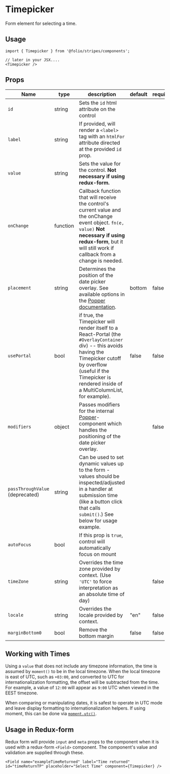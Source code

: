 # Timepicker
Form element for selecting a time.
## Usage
```
import { Timepicker } from '@folio/stripes/components';

// later in your JSX....
<Timepicker />
```
## Props
Name | type | description | default | required
--- | --- | --- | --- | ---
`id` | string | Sets the `id` html attribute on the control | |
`label` | string | If provided, will render a `<label>` tag with an `htmlFor` attribute directed at the provided `id` prop. | |
`value` | string | Sets the value for the control. **Not necessary if using redux-form.** | |
`onChange` | function | Callback function that will receive the control's current value and the onChange event object. `fn(e, value)` **Not necessary if using redux-form**, but it will still work if callback from a change is needed. |  |
`placement` | string | Determines the position of the date picker overlay. See available options in the <a href="https://github.com/folio-org/stripes-components/tree/master/lib/Popper" target="_blank">Popper documentation</a>. | bottom | false
`usePortal` | bool | if true, the Timepicker will render itself to a React-Portal (the `#OverlayContainer` div) -- this avoids having the Timepicker cutoff by overflow (useful if the Timepicker is rendered inside of a MultiColumnList, for example). | false | false
`modifiers` | object | Passes modifiers for the internal <a href="https://github.com/folio-org/stripes-components/tree/master/lib/Popper" target="_blank">Popper</a>-component which handles the positioning of the date picker overlay. | | false
`passThroughValue` (deprecated) | string | Can be used to set dynamic values up to the form - values should be inspected/adjusted in a handler at submission time (like a button click that calls `submit()`.) See below for usage example. |  |
`autoFocus` | bool | If this prop is `true`, control will automatically focus on mount | |
`timeZone` | string | Overrides the time zone provided by context. (Use `'UTC'` to force interpretation as an absolute time of day) | | false
`locale` | string | Overrides the locale provided by context. | "en" | false
`marginBottom0` | bool | Remove the bottom margin | false | false

## Working with Times

Using a `value` that does not include any timezone information, the
time is assumed by `moment()` to be in the local timezone. When the
local timezone is east of UTC, such as `+03:00`, and converted to UTC
for internationalization formatting, the offset will be subtracted
from the time. For example, a value of `12:00` will appear as `9:00`
UTC when viewed in the EEST timezone.

When comparing or manipulating dates, it is safest to operate in UTC
mode and leave display formatting to internationalization helpers. If
using moment, this can be done via
[`moment.utc()`](http://momentjs.com/docs/#/parsing/utc/).

## Usage in Redux-form
Redux form will provide `input` and `meta` props to the component when it is used with a redux-form `<Field>` component. The component's value and validation are supplied through these.
```
<Field name="exampleTimeReturned" label="Time returned" id="timeReturnTP" placeholder="Select Time" component={Timepicker} />
